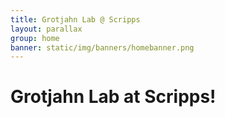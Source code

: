 ```yaml
---
title: Grotjahn Lab @ Scripps
layout: parallax
group: home
banner: static/img/banners/homebanner.png
---
```


# Grotjahn Lab at Scripps!
